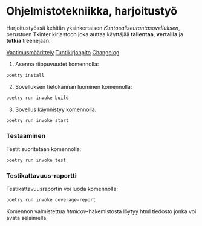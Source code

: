 # Ohjelmistotekniikka, harjoitustyö

Harjoitustyössä kehitän yksinkertaisen *Kuntosaliseurantasovelluksen*, perustuen Tkinter kirjastoon joka auttaa käyttäjää **tallentaa**, **vertailla** ja **tutkia** treenejään.

[Vaatimusmäärittely](dokumentaatio/vaatimusmaarittely.md)
[Tuntikirjanpito](dokumentaatio/tuntikirjanpito.md)
[Changelog](dokumentaatio/changelog.md)


1. Asenna riippuvuudet komennolla:

```bash
poetry install
```

2. Sovelluksen tietokannan luominen komennolla:

```bash
poetry run invoke build
```
3. Sovellus käynnistyy komennolla:

```bash
poetry run invoke start
```

### Testaaminen

Testit suoritetaan komennolla:

```bash
poetry run invoke test
```

### Testikattavuus-raportti

Testikattavuusraportin voi luoda komennolla:

```bash
poetry run invoke coverage-report
```

Komennon valmistettua _htmlcov_-hakemistosta löytyy html tiedosto jonka voi avata selaimella.
